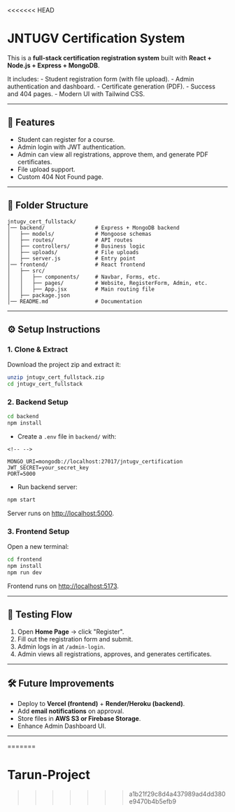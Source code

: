 <<<<<<< HEAD
# JNTUGV Certification System

This is a **full-stack certification registration system** built with
**React + Node.js + Express + MongoDB**.

It includes: - Student registration form (with file upload). - Admin
authentication and dashboard. - Certificate generation (PDF). - Success
and 404 pages. - Modern UI with Tailwind CSS.

------------------------------------------------------------------------

## 🚀 Features

-   Student can register for a course.
-   Admin login with JWT authentication.
-   Admin can view all registrations, approve them, and generate PDF
    certificates.
-   File upload support.
-   Custom 404 Not Found page.

------------------------------------------------------------------------

## 📂 Folder Structure

    jntugv_cert_fullstack/
    │── backend/                # Express + MongoDB backend
    │   ├── models/             # Mongoose schemas
    │   ├── routes/             # API routes
    │   ├── controllers/        # Business logic
    │   ├── uploads/            # File uploads
    │   ├── server.js           # Entry point
    │── frontend/               # React frontend
    │   ├── src/
    │   │   ├── components/     # Navbar, Forms, etc.
    │   │   ├── pages/          # Website, RegisterForm, Admin, etc.
    │   │   ├── App.jsx         # Main routing file
    │   ├── package.json
    │── README.md               # Documentation

------------------------------------------------------------------------

## ⚙️ Setup Instructions

### 1. Clone & Extract

Download the project zip and extract it:

``` bash
unzip jntugv_cert_fullstack.zip
cd jntugv_cert_fullstack
```

### 2. Backend Setup

``` bash
cd backend
npm install
```

-   Create a `.env` file in `backend/` with:

```{=html}
<!-- -->
```
    MONGO_URI=mongodb://localhost:27017/jntugv_certification
    JWT_SECRET=your_secret_key
    PORT=5000

-   Run backend server:

``` bash
npm start
```

Server runs on <http://localhost:5000>.

### 3. Frontend Setup

Open a new terminal:

``` bash
cd frontend
npm install
npm run dev
```

Frontend runs on <http://localhost:5173>.

------------------------------------------------------------------------

## 🧪 Testing Flow

1.  Open **Home Page** → click "Register".
2.  Fill out the registration form and submit.
3.  Admin logs in at `/admin-login`.
4.  Admin views all registrations, approves, and generates certificates.

------------------------------------------------------------------------

## 🛠️ Future Improvements

-   Deploy to **Vercel (frontend)** + **Render/Heroku (backend)**.
-   Add **email notifications** on approval.
-   Store files in **AWS S3 or Firebase Storage**.
-   Enhance Admin Dashboard UI.

------------------------------------------------------------------------
=======
# Tarun-Project
>>>>>>> a1b21f29c8d4a437989ad4dd380e9470b4b5efb9
